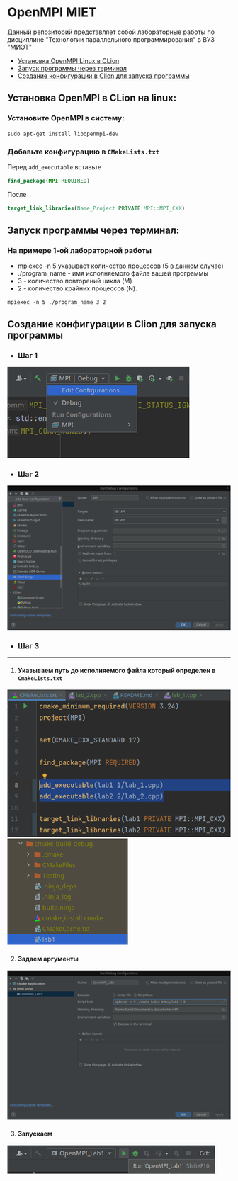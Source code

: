 # OpenMPI MIET

Данный репозиторий представляет собой лабораторные работы
по дисциплине "Технологии параллельного программирования"
в ВУЗ "МИЭТ"

- [Установка OpenMPI Linux в CLion](#установка-openmpi-в-clion-на-linux-)
- [Запуск программы через терминал](#запуск-программы-через-терминал-)
- [Создание конфигурации в Clion для запуска программы](#создание-конфигурации-в-clion-для-запуска-программы)

## Установка OpenMPI в CLion на linux:

### Установите OpenMPI в систему:

```shell
sudo apt-get install libopenmpi-dev
```

### Добавьте конфигурацию в `CMakeLists.txt`

Перед `add_executable` вставьте

```Cmake 
find_package(MPI REQUIRED)
```

После

```Cmake 
target_link_libraries(Name_Project PRIVATE MPI::MPI_CXX)
```

## Запуск программы через терминал:

### На примере 1-ой лабораторной работы

- mpiexec -n 5 указывает количество процессов (5 в данном случае)
- ./program_name - имя исполняемого файла вашей программы
- 3 - количество повторений цикла (M)
- 2 - количество крайних процессов (N).

```shell
mpiexec -n 5 ./program_name 3 2
```

## Создание конфигурации в Clion для запуска программы

- ### **Шаг 1**

![panel.png](screenshots/panel.png)

- ### **Шаг 2**

![add_shell_config.png](screenshots/add_shell_config.png)

- ### **Шаг 3**

___ 

1. #### Указываем путь до исполняемого файла который определен в `CmakeLists.txt`

![cmake_example](screenshots/cmake_example.png)
![route_source_file](screenshots/route_source_file.png)

2. #### Задаем аргументы

![shell_config](screenshots/shell_config.png)

3. #### Запускаем

![run_config](screenshots/run_config.png)